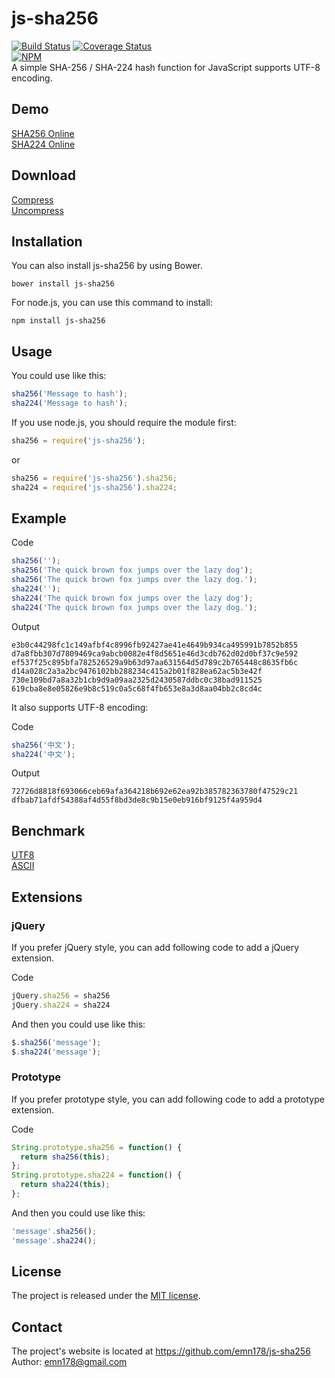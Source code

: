 # js-sha256
[![Build Status](https://travis-ci.org/emn178/js-sha256.svg?branch=master)](https://travis-ci.org/emn178/js-sha256)
[![Coverage Status](https://coveralls.io/repos/emn178/js-sha256/badge.svg?branch=master)](https://coveralls.io/r/emn178/js-sha256?branch=master)  
[![NPM](https://nodei.co/npm/js-sha256.png?stars&downloads)](https://nodei.co/npm/js-sha256/)  
A simple SHA-256 / SHA-224 hash function for JavaScript supports UTF-8 encoding.

## Demo
[SHA256 Online](http://emn178.github.io/online-tools/sha256.html)  
[SHA224 Online](http://emn178.github.io/online-tools/sha224.html)  

## Download
[Compress](https://raw.github.com/emn178/js-sha256/master/build/sha256.min.js)  
[Uncompress](https://raw.github.com/emn178/js-sha256/master/src/sha256.js)

## Installation
You can also install js-sha256 by using Bower.

    bower install js-sha256

For node.js, you can use this command to install:

    npm install js-sha256

## Usage
You could use like this:
```JavaScript
sha256('Message to hash');
sha224('Message to hash');
```
If you use node.js, you should require the module first:
```JavaScript
sha256 = require('js-sha256');
```
or 
```JavaScript
sha256 = require('js-sha256').sha256;
sha224 = require('js-sha256').sha224;
```

## Example
Code
```JavaScript
sha256('');
sha256('The quick brown fox jumps over the lazy dog');
sha256('The quick brown fox jumps over the lazy dog.');
sha224('');
sha224('The quick brown fox jumps over the lazy dog');
sha224('The quick brown fox jumps over the lazy dog.');
```
Output

    e3b0c44298fc1c149afbf4c8996fb92427ae41e4649b934ca495991b7852b855
    d7a8fbb307d7809469ca9abcb0082e4f8d5651e46d3cdb762d02d0bf37c9e592
    ef537f25c895bfa782526529a9b63d97aa631564d5d789c2b765448c8635fb6c
    d14a028c2a3a2bc9476102bb288234c415a2b01f828ea62ac5b3e42f
    730e109bd7a8a32b1cb9d9a09aa2325d2430587ddbc0c38bad911525
    619cba8e8e05826e9b8c519c0a5c68f4fb653e8a3d8aa04bb2c8cd4c

It also supports UTF-8 encoding:

Code
```JavaScript
sha256('中文');
sha224('中文');
```
Output

    72726d8818f693066ceb69afa364218b692e62ea92b385782363780f47529c21
    dfbab71afdf54388af4d55f8bd3de8c9b15e0eb916bf9125f4a959d4

## Benchmark
[UTF8](http://jsperf.com/sha256/66)  
[ASCII](http://jsperf.com/sha256/65)

## Extensions
### jQuery
If you prefer jQuery style, you can add following code to add a jQuery extension.

Code
```JavaScript
jQuery.sha256 = sha256
jQuery.sha224 = sha224
```
And then you could use like this:
```JavaScript
$.sha256('message');
$.sha224('message');
```
### Prototype
If you prefer prototype style, you can add following code to add a prototype extension.

Code
```JavaScript
String.prototype.sha256 = function() {
  return sha256(this);
};
String.prototype.sha224 = function() {
  return sha224(this);
};
```
And then you could use like this:
```JavaScript
'message'.sha256();
'message'.sha224();
```
## License
The project is released under the [MIT license](http://www.opensource.org/licenses/MIT).

## Contact
The project's website is located at https://github.com/emn178/js-sha256  
Author: emn178@gmail.com
